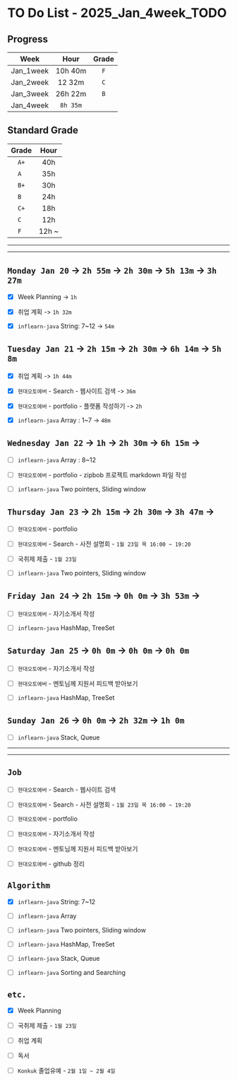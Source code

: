 # TO Do List - 2025_Jan_4week_TODO

## Progress
| Week | Hour | Grade |
|:---:|:---:|:---:|
|Jan_1week|10h 40m|`F`|
|Jan_2week|12 32m|`C`|
|Jan_3week|26h 22m|`B`|
|Jan_4week|`8h 35m`||


## Standard Grade
| Grade | Hour |
|:---:|:---:|
|`A+`|40h|
|`A `|35h|
|`B+`|30h|
|`B `|24h|
|`C+`|18h|
|`C `|12h|
|`F `|12h ~|


---
---

## `Monday Jan 20` -> `2h 55m` -> `2h 30m` -> `5h 13m` -> `3h 27m`
- [x] Week Planning -> `1h`
- [x] 취업 계획 -> `1h 32m`
- [x] `inflearn-java` String: 7~12 -> `54m`


## `Tuesday Jan 21` -> `2h 15m` -> `2h 30m` -> `6h 14m` -> `5h 8m`
- [x] 취업 계획 -> `1h 44m`
- [x] `현대오토에버` - Search - 웹사이트 검색 -> `36m`
- [x] `현대오토에버` - portfolio - 플랫폼 작성하기 -> `2h`
- [x] `inflearn-java` Array : 1~7 -> `48m`


## `Wednesday Jan 22` -> `1h` -> `2h 30m` -> `6h 15m` ->
- [ ] `inflearn-java` Array : 8~12
- [ ] `현대오토에버` - portfolio - zipbob 프로젝트 markdown 파일 작성
- [ ] `inflearn-java` Two pointers, Sliding window

 
## `Thursday Jan 23` -> `2h 15m` -> `2h 30m` -> `3h 47m` ->
- [ ] `현대오토에버` - portfolio 
- [ ] `현대오토에버` - Search - 사전 설명회 - `1월 23일 목 16:00 ~ 19:20`
- [ ] 국취제 제출 - `1월 23일`
- [ ] `inflearn-java` Two pointers, Sliding window


## `Friday Jan 24` -> `2h 15m` -> `0h 0m` -> `3h 53m` -> 
- [ ] `현대오토에버` - 자기소개서 작성
- [ ] `inflearn-java` HashMap, TreeSet


## `Saturday Jan 25` -> `0h 0m` -> `0h 0m` -> `0h 0m`
- [ ] `현대오토에버` - 자기소개서 작성
- [ ] `현대오토에버` - 멘토님께 지원서 피드백 받아보기
- [ ] `inflearn-java` HashMap, TreeSet


## `Sunday Jan 26` -> `0h 0m` -> `2h 32m` -> `1h 0m`
- [ ] `inflearn-java` Stack, Queue


---
---
## `Job`
- [ ] `현대오토에버` - Search - 웹사이트 검색
- [ ] `현대오토에버` - Search - 사전 설명회 - `1월 23일 목 16:00 ~ 19:20`
- [ ] `현대오토에버` - portfolio
- [ ] `현대오토에버` - 자기소개서 작성
- [ ] `현대오토에버` - 멘토님께 지원서 피드백 받아보기
- [ ] `현대오토에버` - github 정리


## `Algorithm`
- [x] `inflearn-java` String: 7~12
- [ ] `inflearn-java` Array
- [ ] `inflearn-java` Two pointers, Sliding window
- [ ] `inflearn-java` HashMap, TreeSet
- [ ] `inflearn-java` Stack, Queue
- [ ] `inflearn-java` Sorting and Searching


## `etc.`
- [x] Week Planning
- [ ] 국취제 제출 - `1월 23일`
- [ ] 취업 계획
- [ ] 독서 
- [ ] `Konkuk` 졸업유예 - `2월 1일 ~ 2월 4일`



<!-- ## `Spring`
- [ ] `Cloud Native Spring In Action` -->


<!-- 
## `Java`
## `OPIc`
## `토익` 
-->





